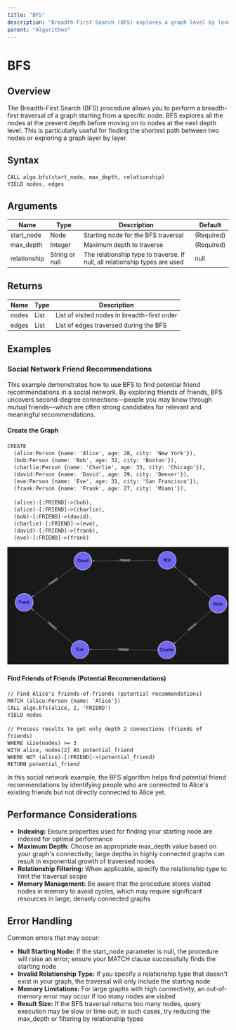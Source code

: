 ```yaml
---
title: "BFS"
description: "Breadth-First Search (BFS) explores a graph level by level, visiting all neighbors of a node before moving to the next depth."
parent: "Algorithms"
---
```


# BFS

## Overview

The Breadth-First Search (BFS) procedure allows you to perform a breadth-first traversal of a graph starting from a specific node.
BFS explores all the nodes at the present depth before moving on to nodes at the next depth level.
This is particularly useful for finding the shortest path between two nodes or exploring a graph layer by layer.

## Syntax

```
CALL algo.bfs(start_node, max_depth, relationship)
YIELD nodes, edges
```

## Arguments

| Name         | Type           | Description                                                                 | Default    |
|--------------|----------------|-----------------------------------------------------------------------------|------------|
| start_node   | Node           | Starting node for the BFS traversal                                         | (Required) |
| max_depth    | Integer        | Maximum depth to traverse                                                   | (Required) |
| relationship | String or null | The relationship type to traverse. If null, all relationship types are used | null       |

## Returns

| Name  | Type | Description                                  |
|-------|------|----------------------------------------------|
| nodes | List | List of visited nodes in breadth-first order |
| edges | List | List of edges traversed during the BFS       |

## Examples

### Social Network Friend Recommendations

This example demonstrates how to use BFS to find potential friend recommendations in a social network.
By exploring friends of friends, BFS uncovers second-degree connections—people you may know through mutual friends—which are often strong candidates for relevant and meaningful recommendations.

#### Create the Graph

```cypher
CREATE 
  (alice:Person {name: 'Alice', age: 28, city: 'New York'}),
  (bob:Person {name: 'Bob', age: 32, city: 'Boston'}),
  (charlie:Person {name: 'Charlie', age: 35, city: 'Chicago'}),
  (david:Person {name: 'David', age: 29, city: 'Denver'}),
  (eve:Person {name: 'Eve', age: 31, city: 'San Francisco'}),
  (frank:Person {name: 'Frank', age: 27, city: 'Miami'}),

  (alice)-[:FRIEND]->(bob),
  (alice)-[:FRIEND]->(charlie),
  (bob)-[:FRIEND]->(david),
  (charlie)-[:FRIEND]->(eve),
  (david)-[:FRIEND]->(frank),
  (eve)-[:FRIEND]->(frank)
```

![Graph BFS](../images/graph_bfs.png)

#### Find Friends of Friends (Potential Recommendations)

```
// Find Alice's friends-of-friends (potential recommendations)
MATCH (alice:Person {name: 'Alice'})
CALL algo.bfs(alice, 2, 'FRIEND')
YIELD nodes

// Process results to get only depth 2 connections (friends of friends)
WHERE size(nodes) >= 3
WITH alice, nodes[2] AS potential_friend
WHERE NOT (alice)-[:FRIEND]->(potential_friend)
RETURN potential_friend
```

In this social network example, the BFS algorithm helps find potential friend recommendations by identifying people who are connected to Alice's existing friends but not directly connected to Alice yet.


## Performance Considerations

- **Indexing:** Ensure properties used for finding your starting node are indexed for optimal performance
- **Maximum Depth:** Choose an appropriate max_depth value based on your graph's connectivity; large depths in highly connected graphs can result in exponential growth of traversed nodes
- **Relationship Filtering:** When applicable, specify the relationship type to limit the traversal scope
- **Memory Management:** Be aware that the procedure stores visited nodes in memory to avoid cycles, which may require significant resources in large, densely connected graphs

## Error Handling

Common errors that may occur:

- **Null Starting Node:** If the start_node parameter is null, the procedure will raise an error; ensure your MATCH clause successfully finds the starting node
- **Invalid Relationship Type:** If you specify a relationship type that doesn't exist in your graph, the traversal will only include the starting node
- **Memory Limitations:** For large graphs with high connectivity, an out-of-memory error may occur if too many nodes are visited
- **Result Size:** If the BFS traversal returns too many nodes, query execution may be slow or time out; in such cases, try reducing the max_depth or filtering by relationship types
